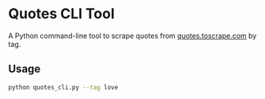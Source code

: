 # Quotes CLI Tool

A Python command-line tool to scrape quotes from [quotes.toscrape.com](http://quotes.toscrape.com) by tag.

## Usage

```bash
python quotes_cli.py --tag love
